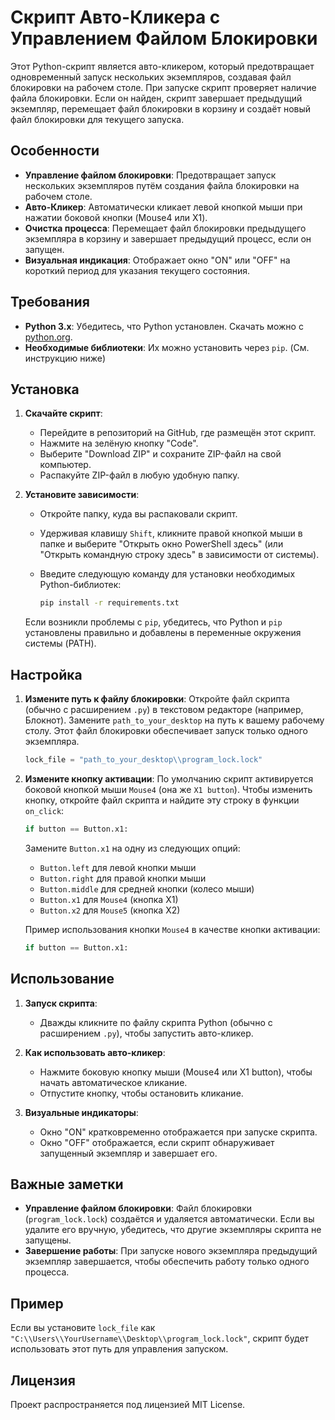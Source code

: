 # Скрипт Авто-Кликера с Управлением Файлом Блокировки

Этот Python-скрипт является авто-кликером, который предотвращает одновременный запуск нескольких экземпляров, создавая файл блокировки на рабочем столе. При запуске скрипт проверяет наличие файла блокировки. Если он найден, скрипт завершает предыдущий экземпляр, перемещает файл блокировки в корзину и создаёт новый файл блокировки для текущего запуска.

## Особенности

- **Управление файлом блокировки**: Предотвращает запуск нескольких экземпляров путём создания файла блокировки на рабочем столе.
- **Авто-Кликер**: Автоматически кликает левой кнопкой мыши при нажатии боковой кнопки (Mouse4 или X1).
- **Очистка процесса**: Перемещает файл блокировки предыдущего экземпляра в корзину и завершает предыдущий процесс, если он запущен.
- **Визуальная индикация**: Отображает окно "ON" или "OFF" на короткий период для указания текущего состояния.

## Требования

- **Python 3.x**: Убедитесь, что Python установлен. Скачать можно с [python.org](https://www.python.org/downloads/).
- **Необходимые библиотеки**: Их можно установить через `pip`. (См. инструкцию ниже)

## Установка

1. **Скачайте скрипт**:

   - Перейдите в репозиторий на GitHub, где размещён этот скрипт.
   - Нажмите на зелёную кнопку "Code".
   - Выберите "Download ZIP" и сохраните ZIP-файл на свой компьютер.
   - Распакуйте ZIP-файл в любую удобную папку.

2. **Установите зависимости**:

   - Откройте папку, куда вы распаковали скрипт.
   - Удерживая клавишу `Shift`, кликните правой кнопкой мыши в папке и выберите "Открыть окно PowerShell здесь" (или "Открыть командную строку здесь" в зависимости от системы).
   - Введите следующую команду для установки необходимых Python-библиотек:

     ```bash
     pip install -r requirements.txt
     ```

   Если возникли проблемы с `pip`, убедитесь, что Python и `pip` установлены правильно и добавлены в переменные окружения системы (PATH).

## Настройка

1. **Измените путь к файлу блокировки**: Откройте файл скрипта (обычно с расширением `.py`) в текстовом редакторе (например, Блокнот). Замените `path_to_your_desktop` на путь к вашему рабочему столу. Этот файл блокировки обеспечивает запуск только одного экземпляра.

    ```python
    lock_file = "path_to_your_desktop\\program_lock.lock"
    ```

2. **Измените кнопку активации**: По умолчанию скрипт активируется боковой кнопкой мыши `Mouse4` (она же `X1 button`). Чтобы изменить кнопку, откройте файл скрипта и найдите эту строку в функции `on_click`:

    ```python
    if button == Button.x1:
    ```

    Замените `Button.x1` на одну из следующих опций:
    
    - `Button.left` для левой кнопки мыши
    - `Button.right` для правой кнопки мыши
    - `Button.middle` для средней кнопки (колесо мыши)
    - `Button.x1` для `Mouse4` (кнопка X1)
    - `Button.x2` для `Mouse5` (кнопка X2)

    Пример использования кнопки `Mouse4` в качестве кнопки активации:

    ```python
    if button == Button.x1:
    ```

## Использование

1. **Запуск скрипта**:

    - Дважды кликните по файлу скрипта Python (обычно с расширением `.py`), чтобы запустить авто-кликер.

2. **Как использовать авто-кликер**:
    - Нажмите боковую кнопку мыши (Mouse4 или X1 button), чтобы начать автоматическое кликание.
    - Отпустите кнопку, чтобы остановить кликание.

3. **Визуальные индикаторы**:
    - Окно "ON" кратковременно отображается при запуске скрипта.
    - Окно "OFF" отображается, если скрипт обнаруживает запущенный экземпляр и завершает его.

## Важные заметки

- **Управление файлом блокировки**: Файл блокировки (`program_lock.lock`) создаётся и удаляется автоматически. Если вы удалите его вручную, убедитесь, что другие экземпляры скрипта не запущены.
- **Завершение работы**: При запуске нового экземпляра предыдущий экземпляр завершается, чтобы обеспечить работу только одного процесса.

## Пример

Если вы установите `lock_file` как `"C:\\Users\\YourUsername\\Desktop\\program_lock.lock"`, скрипт будет использовать этот путь для управления запуском.

## Лицензия

Проект распространяется под лицензией MIT License.
